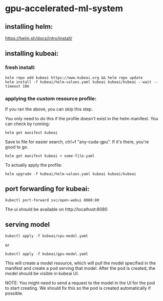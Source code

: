 # gpu-accelerated-ml-system


## installing helm:

https://helm.sh/docs/intro/install/

## installing kubeai:


### fresh install:
```
helm repo add kubeai https://www.kubeai.org && helm repo update
helm install -f kubeai/helm-values.yaml kubeai kubeai/kubeai --wait --timeout 10m
```

### applying the custom resource profile:
If you ran the above, you can skip this step.

You only need to do this if the profile doesn't exist in the helm manifest. You can check by running:

```
helm get manifest kubeai
```

Save to file for easier search, ctrl+f "any-cuda-gpu". If it's there, you're good to go.
```
helm get manifest kubeai > some-file.yaml
```


To actually apply the profile:
```
helm upgrade -f kubeai/helm-values.yaml kubeai kubeai/kubeai
```

## port forwarding for kubeai:

```
kubectl port-forward svc/open-webui 8080:80
```

The ui should be available on http://localhost:8080


## serving model

```
kubectl apply -f kubeai/cpu-model.yaml
```

or

```
kubectl apply -f kubeai/gpu-model.yaml
```

This will create a model resource, which will pull the model specified in the manifest and create a pod serving that model. After the pod is created, the model should be visible in kubeai UI.

NOTE: You might need to send a request to the model in the UI for the pod to start creating. We should fix this so the pod is created automatically if possible.
